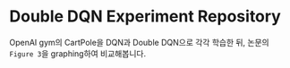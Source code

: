# Double DQN Experiment Repository

OpenAI gym의 CartPole을 DQN과 Double DQN으로 각각 학습한 뒤, 논문의 <code>Figure 3</code>을 graphing하여 비교해봅니다.
